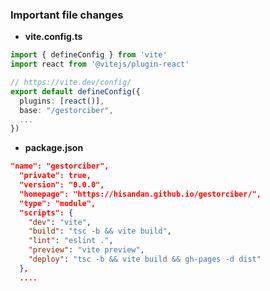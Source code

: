 
### Important file changes

- **vite.config.ts**
```ts
import { defineConfig } from 'vite'
import react from '@vitejs/plugin-react'

// https://vite.dev/config/
export default defineConfig({
  plugins: [react()],
  base: "/gestorciber", 
  ...
})
```


- **package.json**
```json
"name": "gestorciber",
  "private": true,
  "version": "0.0.0",
  "homepage": "https://hisandan.github.io/gestorciber/",
  "type": "module",
  "scripts": {
    "dev": "vite",
    "build": "tsc -b && vite build",
    "lint": "eslint .",
    "preview": "vite preview",
    "deploy": "tsc -b && vite build && gh-pages -d dist"
  },
  ....
```


